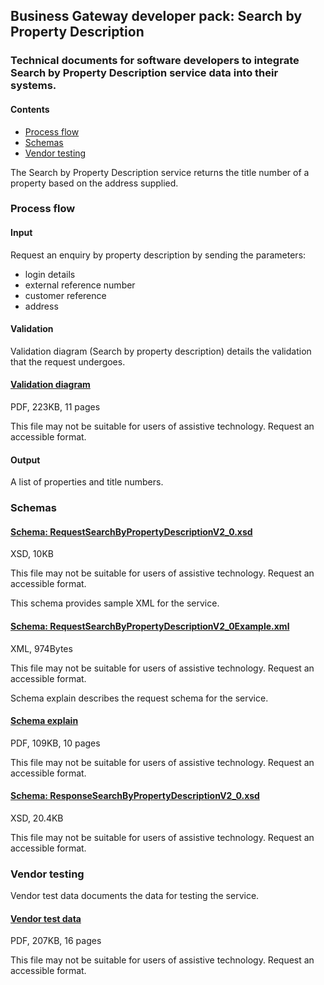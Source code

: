 ## Business Gateway developer pack: Search by Property Description

### Technical documents for software developers to integrate Search by Property Description service data into their systems.

#### Contents
- [Process flow](#process-flow)
- [Schemas](#schemas)
- [Vendor testing](#vendor-testing)

The Search by Property Description service returns the title number of a property based on the address supplied.

### Process flow

#### Input
Request an enquiry by property description by sending the parameters:

- login details
- external reference number
- customer reference
- address

#### Validation
Validation diagram (Search by property description) details the validation that the request undergoes.


#### [Validation diagram](../../pdfs/services/RequestSearchbyPropertyDescriptionValidationDiagramV1_1.pdf)
PDF, 223KB, 11 pages

This file may not be suitable for users of assistive technology. Request an accessible format.

#### Output
A list of properties and title numbers.

### Schemas

#### [Schema: RequestSearchByPropertyDescriptionV2_0.xsd](../../schemas/RequestSearchByPropertyDescriptionV2_0.xsd)
XSD, 10KB

This file may not be suitable for users of assistive technology. Request an accessible format.

This schema provides sample XML for the service.

#### [Schema: RequestSearchByPropertyDescriptionV2_0Example.xml](../../xml/RequestSearchByPropertyDescriptionV2_0Example.xml)
XML, 974Bytes

This file may not be suitable for users of assistive technology. Request an accessible format.

Schema explain describes the request schema for the service.

#### [Schema explain](../../pdfs/services/RequestSearchByPropertyDescriptionV2_0SchemaExplain.pdf)
PDF, 109KB, 10 pages

This file may not be suitable for users of assistive technology. Request an accessible format.

#### [Schema: ResponseSearchByPropertyDescriptionV2_0.xsd](../../schemas/ResponseSearchByPropertyDescriptionV2_0.xsd)
XSD, 20.4KB

This file may not be suitable for users of assistive technology. Request an accessible format.

### Vendor testing

Vendor test data documents the data for testing the service.

#### [Vendor test data](../../pdfs/SearchByPropertyDescriptionVendorTest.pdf)
PDF, 207KB, 16 pages

This file may not be suitable for users of assistive technology. Request an accessible format.